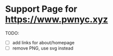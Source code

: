 # Support Page for https://www.pwnyc.xyz

TODO:

- [ ] add links for about/homepage
- [ ] remove PNG, use svg instead
